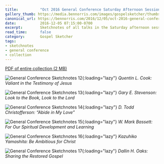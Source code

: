 ```yaml
---
title:          "Oct 2016 General Conference Saturday Afternoon Session Sketchnotes"
gallery_thumb: https://media.bennorris.com/images/gospelsketcher/thumbs/oct-16-2-cook.jpg
canonical_url: https://bennorris.com/2016/12/05/oct-2016-general-conference-saturday-afternoon-session-sketchnotes
date:           2016-12-05 07:15:00-0700
excerpt:        Sketchnotes of all talks in the Saturday afternoon session from Oct 2016 LDS General Conference
read_time:      false
category:       Gospel Sketcher
tags:
- sketchnotes
- general conference
- collection
---
```


[PDF of entire collection (2 MB)](https://media.bennorris.com/images/gospelsketcher/general-conference/oct-2016/oct-2016-general-conference-03-sat-afternoon-sketchnotes.pdf)

![General Conference Sketchnotes 12](https://media.bennorris.com/images/gospelsketcher/general-conference/oct-2016/oct-16-2-cook.jpg){:loading="lazy"}
_Quentin L. Cook: Valiant in the Testimony of Jesus_

![General Conference Sketchnotes 13](https://media.bennorris.com/images/gospelsketcher/general-conference/oct-2016/oct-16-2-stevenson.jpg){:loading="lazy"}
_Gary E. Stevenson: Look to the Book, Look to the Lord_

![General Conference Sketchnotes 14](https://media.bennorris.com/images/gospelsketcher/general-conference/oct-2016/oct-16-2-christofferson.jpg){:loading="lazy"}
_D. Todd Christofferson: “Abide in My Love”_

![General Conference Sketchnotes 15](https://media.bennorris.com/images/gospelsketcher/general-conference/oct-2016/oct-16-2-bassett.jpg){:loading="lazy"}
_W. Mark Bassett: For Our Spiritual Development and Learning_

![General Conference Sketchnotes 16](https://media.bennorris.com/images/gospelsketcher/general-conference/oct-2016/oct-16-2-yamashita.jpg){:loading="lazy"}
_Kazuhiko Yamashita: Be Ambitious for Christ_

![General Conference Sketchnotes 17](https://media.bennorris.com/images/gospelsketcher/general-conference/oct-2016/oct-16-2-oaks.jpg){:loading="lazy"}
_Dallin H. Oaks: Sharing the Restored Gospel_
